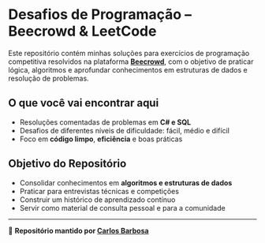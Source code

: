 # Desafios de Programação – Beecrowd & LeetCode

Este repositório contém minhas soluções para exercícios de programação competitiva resolvidos na plataforma [**Beecrowd**](https://www.beecrowd.com.br/), com o objetivo de praticar lógica, algoritmos e aprofundar conhecimentos em estruturas de dados e resolução de problemas.

## O que você vai encontrar aqui

- Resoluções comentadas de problemas em **C# e SQL**
- Desafios de diferentes níveis de dificuldade: fácil, médio e difícil
- Foco em **código limpo**, **eficiência** e boas práticas

## Objetivo do Repositório

- Consolidar conhecimentos em **algoritmos e estruturas de dados**
- Praticar para entrevistas técnicas e competições
- Construir um histórico de aprendizado contínuo
- Servir como material de consulta pessoal e para a comunidade

---

📌 **Repositório mantido por [Carlos Barbosa](https://github.com/carloslk18)**

